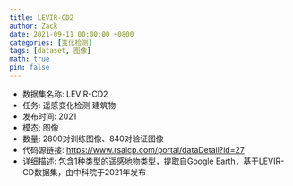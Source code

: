 ```yaml
---
title: LEVIR-CD2
author: Zack
date: 2021-09-11 00:00:00 +0800
categories: [变化检测]
tags: [dataset, 图像]
math: true
pin: false
---
```

- 数据集名称: LEVIR-CD2
- 任务: 遥感变化检测 建筑物
- 发布时间: 2021
- 模态: 图像
- 数量: 2800对训练图像、840对验证图像
- 代码源链接: https://www.rsaicp.com/portal/dataDetail?id=27
- 详细描述: 包含1种类型的遥感地物类型，提取自Google Earth，基于LEVIR-CD数据集，由中科院于2021年发布
